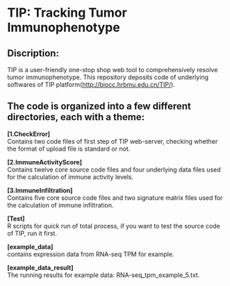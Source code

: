 # TIP: Tracking Tumor Immunophenotype  
## Discription: 
TIP is a user-friendly one-stop shop web tool to comprehensively resolve tumor immunophenotype. This repository deposits code of underlying softwares of TIP platform(http://biocc.hrbmu.edu.cn/TIP/).

## The code is organized into a few different directories, each with a theme:  
**[1.CheckError]**  
Contains two code files of first step of TIP web-server, checking whether the format of upload file is standard or not.  

**[2.ImmuneActivityScore]**  
Contains twelve core source code files and four underlying data files used for the calculation of immune activity levels.  

**[3.ImmuneInfiltration]**  
Contains five core source code files and two signature matrix files used for the calculation of immune infiltration.  

**[Test]**  
R scripts for quick run of total process, if you want to test the source code of TIP, run it first.  

**[example_data]**  
contains expression data from RNA-seq TPM for example.

**[example_data_result]**  
The running results for example data: RNA-seq_tpm_example_5.txt.

